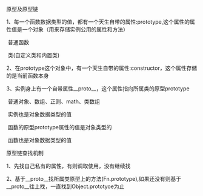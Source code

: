 原型及原型链 



1、每一个函数数据类型的值，都有一个天生自带的属性:prototype,这个属性的属性值是一个对象（用来存储实例公用的属性和方法）

​       普通函数

​        类(自定义类和内置类)

2、在prototype这个对象中，有一个天生自带的属性:constructor，这个属性存储的是当前函数本身

3、实例身上有一个自带属性__proto__，这个属性指向所属类的原型prototype

​                      普通对象、数组、正则、math、类数组

​                      实例也是对象数据类型的值

​                      函数的原型prototype属性的值是对象类型的

​                      函数也是对象数据类型的值

原型链查找机制

  1、先找自己私有的属性，有则调取使用，没有继续找

  2、基于__proto__找所属类原型上的方法(Fn.prototype),如果还没有则基于__proto__往上找，一直找到Object.prototyoe为止